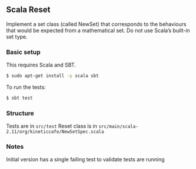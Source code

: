 ## Scala Reset

Implement a set class (called NewSet) that corresponds to the behaviours
that would be expected from a mathematical set. Do not use Scala’s built-in
set type.

### Basic setup

This requires Scala and SBT.

```bash
$ sudo apt-get install -y scala sbt
```

To run the tests:

```bash
$ sbt test
```

### Structure

Tests are in `src/test`
Reset class is in `src/main/scala-2.11/org/kineticcafe/NewSetSpec.scala`

### Notes

Initial version has a single failing test to validate tests are running
